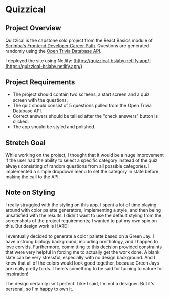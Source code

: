 # Quizzical

## Project Overview

Quizzical is the capstone solo project from the React Basics module of [Scrimba's Frontend Developer Career Path](https://scrimba.com/learn/frontend). Questions are generated randomly using the [Open Trivia Database API](https://opentdb.com/api_config.php).

I deployed the site using Netlify: [https://quizzical-bslaby.netlify.app/](https://quizzical-bslaby.netlify.app/)

## Project Requirements

* The project should contain two screens, a start screen and a quiz screen with the questions.
* The quiz should consist of 5 questions pulled from the Open Trivia Database API.
* Correct answers should be tallied after the "check answers" button is clicked.
* The app should be styled and polished.

## Stretch Goal

While working on the project, I thought that it would be a huge improvement if the user had the ability to select a specific category instead of the quiz always consisting of random questions from all possible categories.  I implemented a simple dropdown menu to set the category in state before making the call to the API.  

## Note on Styling

I really struggled with the styling on this app.  I spent a lot of time playing around with color palette generators, implementing a style, and then being unsatisfied with the results.  I didn't want to use the default styling from the screenshots of the project requirements; I wanted to put my own spin on this.  But design work is HARD!  

I eventually decided to generate a color palette based on a Green Jay.  I have a strong biology background, including ornithology, and I happen to love corvids.  Furthermore, committing to this decision provided constraints that were very helpful in forcing me to actually get the work done.  A blank slate can be very stressful, especially with no design background.  And I knew that all of the colors would look good together, because Green Jays are really pretty birds.  There's something to be said for turning to nature for inspiration!

The design certainly isn't perfect.  Like I said, I'm not a designer.  But it's personal, so I'm happy to own it.